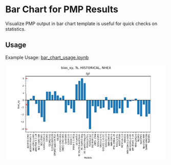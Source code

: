 # Bar Chart for PMP Results

Visualize PMP output in bar chart template is useful for quick checks on statistics.

## Usage

Example Usage: [bar_chart_usage.ipynb](./bar_chart_usage.ipynb)

![plot](./example_plot/ts_historical_bias_xy_1panel_djf_NHEX.png)

